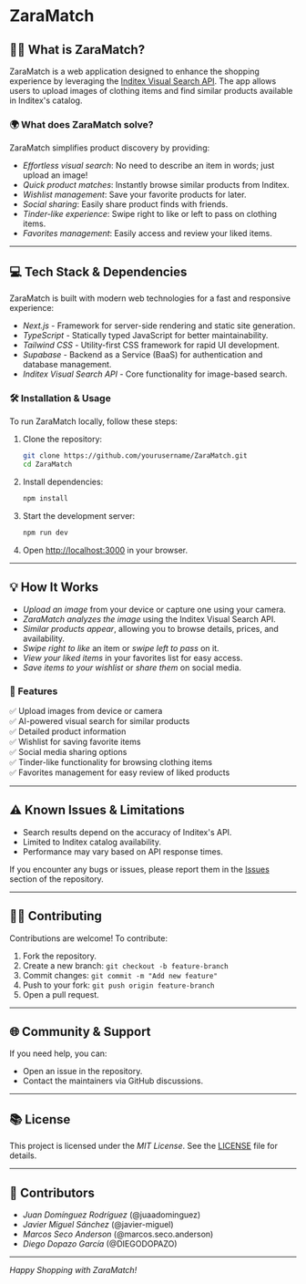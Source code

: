 # ZaraMatch

## 👩‍💻 What is ZaraMatch?
ZaraMatch is a web application designed to enhance the shopping experience by leveraging the [Inditex Visual Search API](https://developer.inditex.com/apimktplc/web/products/pubapimkt/protocols/REST/apis/visual-search/overview). The app allows users to upload images of clothing items and find similar products available in Inditex's catalog.

### 🌍 What does ZaraMatch solve?
ZaraMatch simplifies product discovery by providing:
- *Effortless visual search*: No need to describe an item in words; just upload an image!
- *Quick product matches*: Instantly browse similar products from Inditex.
- *Wishlist management*: Save your favorite products for later.
- *Social sharing*: Easily share product finds with friends.
- *Tinder-like experience*: Swipe right to like or left to pass on clothing items.
- *Favorites management*: Easily access and review your liked items.

---

## 💻 Tech Stack & Dependencies
ZaraMatch is built with modern web technologies for a fast and responsive experience:
- *Next.js* - Framework for server-side rendering and static site generation.
- *TypeScript* - Statically typed JavaScript for better maintainability.
- *Tailwind CSS* - Utility-first CSS framework for rapid UI development.
- *Supabase* - Backend as a Service (BaaS) for authentication and database management.
- *Inditex Visual Search API* - Core functionality for image-based search.

### 🛠 Installation & Usage
To run ZaraMatch locally, follow these steps:

1. Clone the repository:
   ```sh
   git clone https://github.com/yourusername/ZaraMatch.git
   cd ZaraMatch
   ```
   
2. Install dependencies:
   ```sh
   npm install
   ```
   
3. Start the development server:
   ```sh
   npm run dev
   ```
   
4. Open [http://localhost:3000](http://localhost:3000) in your browser.

---

## 💡 How It Works
- *Upload an image* from your device or capture one using your camera.
- *ZaraMatch analyzes the image* using the Inditex Visual Search API.
- *Similar products appear*, allowing you to browse details, prices, and availability.
- *Swipe right to like* an item or *swipe left to pass* on it.
- *View your liked items* in your favorites list for easy access.
- *Save items to your wishlist* or *share them* on social media.

### 🚀 Features
✅ Upload images from device or camera  
✅ AI-powered visual search for similar products  
✅ Detailed product information  
✅ Wishlist for saving favorite items  
✅ Social media sharing options  
✅ Tinder-like functionality for browsing clothing items  
✅ Favorites management for easy review of liked products  

---

## ⚠ Known Issues & Limitations
- Search results depend on the accuracy of Inditex's API.
- Limited to Inditex catalog availability.
- Performance may vary based on API response times.

If you encounter any bugs or issues, please report them in the [Issues]((https://github.com/juaandominguez/HackUDC25/issues)) section of the repository.

---

## 👨‍💼 Contributing
Contributions are welcome! To contribute:
1. Fork the repository.
2. Create a new branch: `git checkout -b feature-branch`
3. Commit changes: `git commit -m "Add new feature"`
4. Push to your fork: `git push origin feature-branch`
5. Open a pull request.

---

## 🌐 Community & Support
If you need help, you can:
- Open an issue in the repository.
- Contact the maintainers via GitHub discussions.

---

## 📚 License
This project is licensed under the *MIT License*. See the [LICENSE](LICENSE.md) file for details.

---

## 👥 Contributors
- *Juan Domínguez Rodríguez* (@juaadominguez)  
- *Javier Miguel Sánchez* (@javier-miguel)  
- *Marcos Seco Anderson* (@marcos.seco.anderson)  
- *Diego Dopazo García* (@DIEGODOPAZO)  

---

*Happy Shopping with ZaraMatch!*

